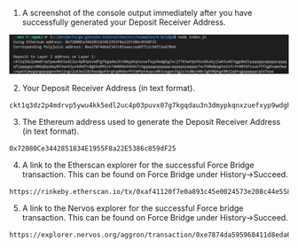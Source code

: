 1. A screenshot of the console output immediately after you have successfully generated your Deposit Receiver Address.

![generate](./generate.png)

2. Your Deposit Receiver Address (in text format).

```
ckt1q3dz2p4mdrvp5ywu4kk5edl2uc4p03puvx07g7kgqdau3n3dmypkqnxzuefxyp9wdghglncj77k5wt6p59sx6kukyjlwh5s467qgp8m25yqqqqqsqqqqqvqqqqqfjqqqqpycm0dq8qzmay033wx4jyz4d6d7c0gkke092ck7dm084wt6kk67c6gqqqqpqqqqqqcqqqqqxyqqqqx7asf60w8pqpte2sfcfn90fdfzxue7ff2g8sawe9wacnqat6jmygqngqqqqpxv9ejjvgz2u63w3l839aadguh5rgtqd4devf97a0fpt4uqsz0k5usgpn35g2z3sd8pj40c5gh98pkgt80j2q9rqgqqqqqqcq5x7xaa
```

3. The Ethereum address used to generate the Deposit Receiver Address (in text format).

```
0x72080Ce3442851834E1955F8a22E5386c859dF25
```

4. A link to the Etherscan explorer for the successful Force Bridge transaction. This can be found on Force Bridge under History→Succeed.

```
https://rinkeby.etherscan.io/tx/0xaf41120f7e0a893c45e0024573e208c44e55837cd54d4d64f3d82ecf665ab1ac
```

5. A link to the Nervos explorer for the successful Force bridge transaction. This can be found on Force Bridge under History→Succeed.

```
https://explorer.nervos.org/aggron/transaction/0xe7874da595968411d8eda6ee5b980824c57b1059811a8ec5dc3f977c835803d6
```